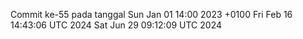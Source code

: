 Commit ke-55 pada tanggal Sun Jan 01 14:00 2023 +0100
Fri Feb 16 14:43:06 UTC 2024
Sat Jun 29 09:12:09 UTC 2024
